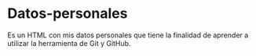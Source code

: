 # Datos-personales
Es un HTML con mis datos personales que tiene la finalidad de aprender a utilizar la herramienta de Git  y GitHub.
